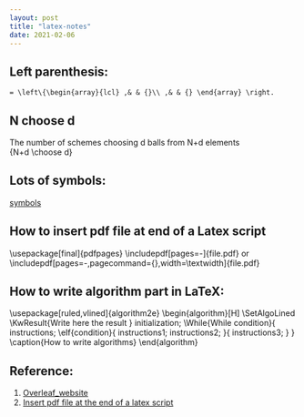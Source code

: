 ```yaml
---
layout: post
title: "latex-notes"
date: 2021-02-06
---
```


## Left parenthesis:

`= \left\{\begin{array}{lcl} ,& & {}\\ ,& & {} \end{array} \right.`

## N choose d

The number of schemes choosing d balls from N+d elements <br>
{N+d \choose d}

## Lots of symbols:

[symbols](https://www.evanott.com/data-analysis/LaTeX/symbols.html)

## How to insert pdf file at end of a Latex script

\usepackage[final]{pdfpages}
\includepdf[pages=-]{file.pdf} or \includepdf[pages=-,pagecommand={},width=\textwidth]{file.pdf}

## How to write algorithm part in LaTeX:

\\usepackage[ruled,vlined]{algorithm2e}
\\begin{algorithm}[H]
\\SetAlgoLined
\\KwResult{Write here the result }
initialization\;
\\While{While condition}{
instructions\;
\\eIf{condition}{
instructions1\;
instructions2\;
}{
instructions3\;
}
}
\\caption{How to write algorithms}
\\end{algorithm}

## Reference:

1. [Overleaf_website](https://www.overleaf.com/learn/latex/algorithms)
2. [Insert pdf file at the end of a latex script](https://tex.stackexchange.com/questions/105589/insert-pdf-file-in-latex-document)
